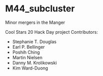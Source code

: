 # M44_subcluster
Minor mergers in the Manger

Cool Stars 20 Hack Day project
Contributors:
- Stephanie T. Douglas
- Earl P. Bellinger
- Poshih Ching
- Martin Nielsen
- Danny M. Krolikowski
- Kim Ward-Duong
